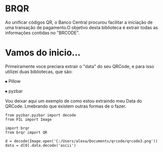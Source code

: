 # BRQR
Ao unificar códigos QR, o Banco Central procurou facilitar a iniciação de uma transação de pagamento.O objetivo desta biblioteca é extrair todas as informações contidas no "BRCODE".





# Vamos do inicio...


Primeiramente voce preciara extrair o "data" do seu QRCode, e para isso utilizei duas bibliotecas, que são:

⦁	Pillow 

⦁	pyzbar


Vou deixar aqui um exemplo de como estou extraindo meu Data do QRCode. Lmebrando que existem outras formas de o fazer.
```
from pyzbar.pyzbar import decode
from PIL import Image

import brqr
from brqr import QR

d = decode(Image.open('C:/Users/alexa/Documents/qrcode/qrcode3.png'))
data = d[0].data.decode('ascii')
```






